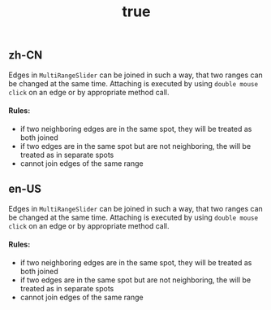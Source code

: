 ﻿---
order: 3
title:
  zh-CN: Attach (CN)
  en-US: Attach
---

## zh-CN
Edges in `MultiRangeSlider` can be joined in such a way, that two ranges can be changed at the same time. Attaching is executed by using `double mouse click` on an edge or by appropriate method call.

#### Rules:
- if two neighboring edges are in the same spot, they will be treated as both joined
- if two edges are in the same spot but are not neighboring, the will be treated as in separate spots
- cannot join edges of the same range

## en-US
Edges in `MultiRangeSlider` can be joined in such a way, that two ranges can be changed at the same time. Attaching is executed by using `double mouse click` on an edge or by appropriate method call.

#### Rules:
- if two neighboring edges are in the same spot, they will be treated as both joined
- if two edges are in the same spot but are not neighboring, the will be treated as in separate spots
- cannot join edges of the same range
